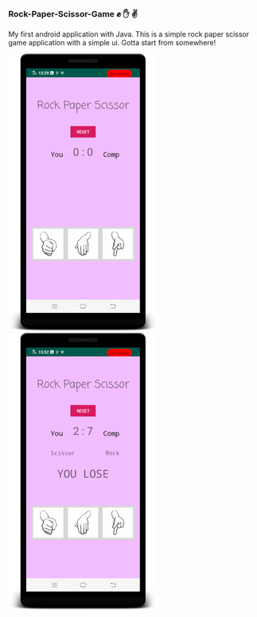 ### Rock-Paper-Scissor-Game :fist: :hand: :v:
My first android application with Java. This is a simple rock paper scissor game application with a simple ui. Gotta start from somewhere!

<img src="device-2020-10-18-135030%20-%201st%20ss.png" width=300px/>                              <img src="device-2020-10-18-135200%20-%202nd%20ss.png" width=300px/>


